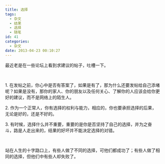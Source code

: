 ```yaml
---
title: 选择
tags:
  - 杂文
  - 结果
  - 选择
  - 随笔
id: 41
categories:
  - 杂文
date: 2013-04-23 00:10:27
---
```


最近老是在一些论坛上看到求建议的帖子，吐槽一下。

&nbsp;

1\. 在发帖之前，你心中是否有答案了，如果是有了，那为什么还要发帖给自己添堵呢？如果是没有，那你的家人、你的朋友以及任何关心、了解你的人应该会给你更好的建议，而不是网络上的陌生人。

2\. 作为一个正常人，你有选择的权利与能力，相应的，你也要承担选择的后果，无论是好的，还是不好的。

3\. 有时候，选择什么并不重要，重要的是你是否坚持了自己的选择，并为之奋斗，路是人走出来的，结果的好坏并不能决定选择的对错。

&nbsp;

站在人生的十字路口上，有些人做了不同的选择，可他们都成功了；有些人做了相同的选择，但他们中有些人却失败了。

&nbsp;

&nbsp;
